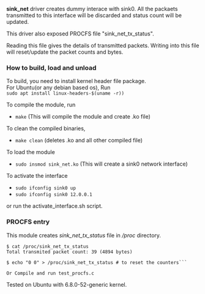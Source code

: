 **sink_net** driver creates dummy interace with sink0. All the packaets transmitted to this interface will be discarded and status count will be updated.

This driver also exposed PROCFS file "sink_net_tx_status".

Reading this file gives the details of transmitted packets. Writing into this file will reset/update the packet counts and bytes.

### How to build, load and unload  
To build, you need to install kernel header file package.  
For Ubuntu(or any debian based os), Run  
```sudo apt install linux-headers-$(uname -r))```

To compile the module, run  
- ```make``` (This will compile the module and create .ko file)

To clean the compiled binaries,  
- ```make clean``` (deletes .ko and all other compiled file)

To load the module  
- ```sudo insmod sink_net.ko``` (This will create a sink0 network interface)

To activate the interface  
- ```sudo ifconfig sink0 up```  
- ```sudo ifconfig sink0 12.0.0.1```

or run the activate_interface.sh script.

### PROCFS entry  
This module creates _sink_net_tx_status_ file in _/proc_ directory.

```
$ cat /proc/sink_net_tx_status  
Total transmited packet count: 39 (4894 bytes)

$ echo "0 0" > /proc/sink_net_tx_status # to reset the counters```

Or Compile and run test_procfs.c 
```

Tested on Ubuntu with 6.8.0-52-generic kernel.
